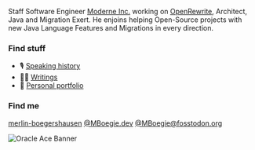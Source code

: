 Staff Software Engineer [Moderne Inc.](https://www.moderne.ai/) working on [OpenRewrite](https://docs.openrewrite.org/), Architect, Java and Migration Exert.
He enjoins helping Open-Source projects with new Java Language Features and Migrations in every direction.

### Find stuff

* 🎙️ [Speaking history](https://mboegie.dev/#presenting)
* 🧑‍💻 [Writings](https://mboegie.dev/#writing)
* 📂 [Personal portfolio](https://mboegie.dev/)

### Find me

[merlin-boegershausen](https://www.linkedin.com/in/merlin-boegershausen/)
[@MBoegie.dev](https://bsky.app/profile/mboegie.dev)
[@MBoegie@fosstodon.org](https://fosstodon.org/@MBoegie)

![Oracle Ace Banner](linked_associate_light_1920%20×%201080.png)
